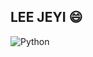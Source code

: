 ## LEE JEYI 😄

![Python](https://img.shields.io/badge/Java-007396.svg?&style=for-the-badge&logo=Java&logoColor=white)
